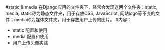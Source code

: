 #static & media
在Django应用的文件夹下，经常会发现这两个文件夹：static, media; static称为静态文件夹，用于存放CSS, JavaScript, 网站logo等不变的文件；media称为媒体文件夹，用于存放用户上传的图片。
#内容：
* static 配置和使用
* media 配置和使用
* 用户上传头像实践
